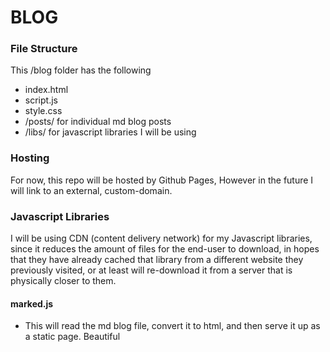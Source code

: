 # BLOG

### File Structure 

This /blog folder has the following 
- index.html
- script.js
- style.css
- /posts/ for individual md blog posts
- /libs/ for javascript libraries I will be using

### Hosting 

For now, this repo will be hosted by Github Pages, 
However in the future I will link to an external, custom-domain.

### Javascript Libraries 

I will be using CDN (content delivery network) for my Javascript libraries, since it reduces 
the amount of files for the end-user to download, in hopes that they have already cached that library 
from a different website they previously visited, or at least will re-download it from a server that 
is physically closer to them. 

#### marked.js
- This will read the md blog file, convert it to html, and then serve it up as a static page. Beautiful
